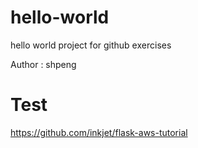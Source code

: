 # hello-world
hello world project for github exercises

Author : shpeng

# Test
https://github.com/inkjet/flask-aws-tutorial